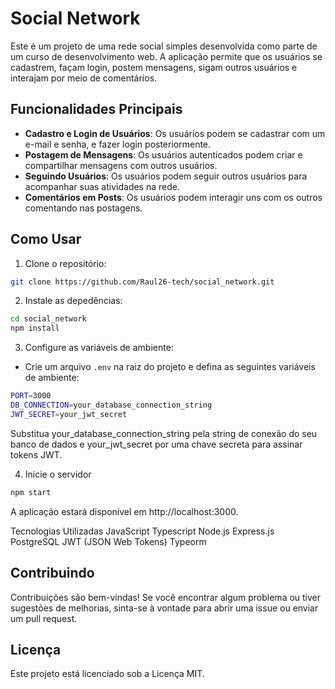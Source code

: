 # Social Network

Este é um projeto de uma rede social simples desenvolvida como parte de um curso de desenvolvimento web. A aplicação permite que os usuários se cadastrem, façam login, postem mensagens, sigam outros usuários e interajam por meio de comentários.

## Funcionalidades Principais

- **Cadastro e Login de Usuários**: Os usuários podem se cadastrar com um e-mail e senha, e fazer login posteriormente.
- **Postagem de Mensagens**: Os usuários autenticados podem criar e compartilhar mensagens com outros usuários.
- **Seguindo Usuários**: Os usuários podem seguir outros usuários para acompanhar suas atividades na rede.
- **Comentários em Posts**: Os usuários podem interagir uns com os outros comentando nas postagens.

## Como Usar

1. Clone o repositório:

```bash
git clone https://github.com/Raul26-tech/social_network.git
```
2. Instale as depedências:

```bash
cd social_network
npm install
```

3. Configure as variáveis de ambiente:
   
- Crie um arquivo `.env` na raiz do projeto e defina as seguintes variáveis de ambiente:
```bash
PORT=3000
DB_CONNECTION=your_database_connection_string
JWT_SECRET=your_jwt_secret
```
Substitua your_database_connection_string pela string de conexão do seu banco de dados e your_jwt_secret por uma chave secreta para assinar tokens JWT.

4. Inicie o servidor
```bash
npm start
```

A aplicação estará disponível em http://localhost:3000.

Tecnologias Utilizadas
JavaScript
Typescript
Node.js
Express.js
PostgreSQL
JWT (JSON Web Tokens)
Typeorm

## Contribuindo
Contribuições são bem-vindas! Se você encontrar algum problema ou tiver sugestões de melhorias, sinta-se à vontade para abrir uma issue ou enviar um pull request.

## Licença
Este projeto está licenciado sob a Licença MIT.





